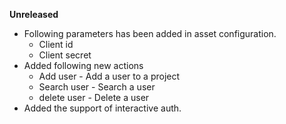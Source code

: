 **Unreleased**
* Following parameters has been added in asset configuration.
  * Client id
  * Client secret
* Added following new actions
  * Add user - Add a user to a project
  * Search user - Search a user
  * delete user - Delete a user
* Added the support of interactive auth.